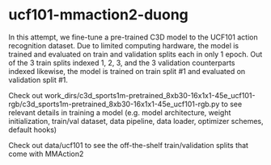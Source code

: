# ucf101-mmaction2-duong

In this attempt, we fine-tune a pre-trained C3D model to the UCF101 action recognition dataset. Due to limited computing hardware, the model is trained and evaluated on train and validation splits each in only 1 epoch. Out of the 3 train splits indexed 1, 2, 3, and the 3 validation counterparts indexed likewise, the model is trained on train split #1 and evaluated on validation split #1.


Check out work_dirs/c3d_sports1m-pretrained_8xb30-16x1x1-45e_ucf101-rgb/c3d_sports1m-pretrained_8xb30-16x1x1-45e_ucf101-rgb.py to see relevant details in training a model (e.g. model architecture, weight initialization, train/val dataset, data pipeline, data loader, optimizer schemes, default hooks)


Check out data/ucf101 to see the off-the-shelf train/validation splits that come with MMAction2
